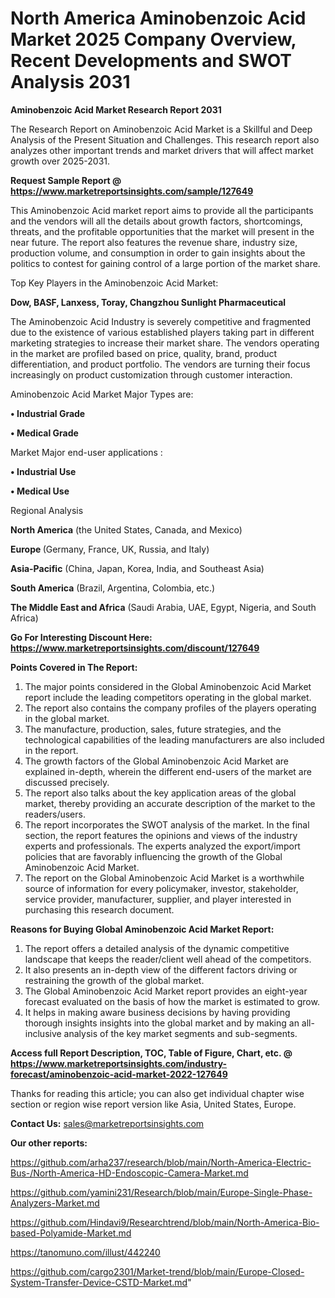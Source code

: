 # North America Aminobenzoic Acid Market 2025 Company Overview, Recent Developments and SWOT Analysis 2031

<strong>Aminobenzoic Acid Market Research Report 2031</strong>

The Research Report on Aminobenzoic Acid Market is a Skillful and Deep Analysis of the Present Situation and Challenges. This research report also analyzes other important trends and market drivers that will affect market growth over 2025-2031.

<strong>Request Sample Report @ <a href=https://www.marketreportsinsights.com/sample/127649>https://www.marketreportsinsights.com/sample/127649</a></strong>

This Aminobenzoic Acid market report aims to provide all the participants and the vendors will all the details about growth factors, shortcomings, threats, and the profitable opportunities that the market will present in the near future. The report also features the revenue share, industry size, production volume, and consumption in order to gain insights about the politics to contest for gaining control of a large portion of the market share.

Top Key Players in the Aminobenzoic Acid Market:

<strong>Dow, BASF, Lanxess, Toray, Changzhou Sunlight Pharmaceutical</strong>

The Aminobenzoic Acid Industry is severely competitive and fragmented due to the existence of various established players taking part in different marketing strategies to increase their market share. The vendors operating in the market are profiled based on price, quality, brand, product differentiation, and product portfolio. The vendors are turning their focus increasingly on product customization through customer interaction.

Aminobenzoic Acid Market Major Types are:

<strong>• Industrial Grade

• Medical Grade</strong>

Market Major end-user applications :

<strong>• Industrial Use

• Medical Use</strong>

Regional Analysis

</u><strong><b>North America</b></strong> (the United States, Canada, and Mexico)

<strong><b>Europe </b></strong>(Germany, France, UK, Russia, and Italy)

<strong><b>Asia-Pacific</b></strong> (China, Japan, Korea, India, and Southeast Asia)

<strong><b>South America</b></strong> (Brazil, Argentina, Colombia, etc.)

<strong><b>The Middle East and Africa</b></strong> (Saudi Arabia, UAE, Egypt, Nigeria, and South Africa)

<strong>Go For Interesting Discount Here: <a href=https://www.marketreportsinsights.com/discount/127649>https://www.marketreportsinsights.com/discount/127649</a></strong>

<strong>Points Covered in The Report:</strong>
<ol>
  <li>The major points considered in the Global Aminobenzoic Acid Market report include the leading competitors operating in the global market.</li>
  <li>The report also contains the company profiles of the players operating in the global market.</li>
  <li>The manufacture, production, sales, future strategies, and the technological capabilities of the leading manufacturers are also included in the report.</li>
  <li>The growth factors of the Global Aminobenzoic Acid Market are explained in-depth, wherein the different end-users of the market are discussed precisely.</li>
  <li>The report also talks about the key application areas of the global market, thereby providing an accurate description of the market to the readers/users.</li>
  <li>The report incorporates the SWOT analysis of the market. In the final section, the report features the opinions and views of the industry experts and professionals. The experts analyzed the export/import policies that are favorably influencing the growth of the Global Aminobenzoic Acid Market.</li>
  <li>The report on the Global Aminobenzoic Acid Market is a worthwhile source of information for every policymaker, investor, stakeholder, service provider, manufacturer, supplier, and player interested in purchasing this research document.</li>
</ol>
<strong>Reasons for Buying Global Aminobenzoic Acid Market Report:</strong>

<ol>
  <li>The report offers a detailed analysis of the dynamic competitive landscape that keeps the reader/client well ahead of the competitors.</li>
  <li>It also presents an in-depth view of the different factors driving or restraining the growth of the global market.</li>
  <li>The Global Aminobenzoic Acid Market report provides an eight-year forecast evaluated on the basis of how the market is estimated to grow.</li>
  <li>It helps in making aware business decisions by having providing thorough insights insights into the global market and by making an all-inclusive analysis of the key market segments and sub-segments.</li>
</ol>
<strong>Access full Report Description, TOC, Table of Figure, Chart, etc. @ <a href=https://www.marketreportsinsights.com/industry-forecast/aminobenzoic-acid-market-2022-127649>https://www.marketreportsinsights.com/industry-forecast/aminobenzoic-acid-market-2022-127649</a></strong>


Thanks for reading this article; you can also get individual chapter wise section or region wise report version like Asia, United States, Europe.

<strong>Contact Us:</strong>
sales@marketreportsinsights.com

<strong>Our other reports:</strong>

<a href=https://github.com/arha237/research/blob/main/North-America-Electric-Bus-/North-America-HD-Endoscopic-Camera-Market.md>https://github.com/arha237/research/blob/main/North-America-Electric-Bus-/North-America-HD-Endoscopic-Camera-Market.md</a>

<a href=https://github.com/yamini231/Research/blob/main/Europe-Single-Phase-Analyzers-Market.md>https://github.com/yamini231/Research/blob/main/Europe-Single-Phase-Analyzers-Market.md</a>

<a href=https://github.com/Hindavi9/Researchtrend/blob/main/North-America-Bio-based-Polyamide-Market.md>https://github.com/Hindavi9/Researchtrend/blob/main/North-America-Bio-based-Polyamide-Market.md</a>

<a href=https://tanomuno.com/illust/442240>https://tanomuno.com/illust/442240</a>

<a href=https://github.com/cargo2301/Market-trend/blob/main/Europe-Closed-System-Transfer-Device-CSTD-Market.md>https://github.com/cargo2301/Market-trend/blob/main/Europe-Closed-System-Transfer-Device-CSTD-Market.md</a>"
